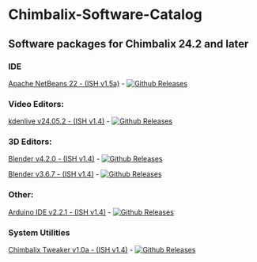# Chimbalix-Software-Catalog

## Software packages for Chimbalix 24.2 and later

### IDE

[Apache NetBeans 22 - (ISH v1.5a)](https://github.com/Shedou/Chimbalix-Software-Catalog/releases/tag/apache_netbeans22) - [![Github Releases](https://img.shields.io/github/downloads/Shedou/Chimbalix-Software-Catalog/apache_netbeans22/total.svg)](https://github.com/Shedou/Chimbalix-Software-Catalog/releases/tag/apache_netbeans22)

### Video Editors:

[kdenlive v24.05.2 - (ISH v1.4)](https://github.com/Shedou/Chimbalix-Software-Catalog/releases/tag/kdenlive24052) - [![Github Releases](https://img.shields.io/github/downloads/Shedou/Chimbalix-Software-Catalog/kdenlive24052/total.svg)](https://github.com/Shedou/Chimbalix-Software-Catalog/releases/tag/kdenlive24052)

### 3D Editors:

[Blender v4.2.0 - (ISH v1.4)](https://github.com/Shedou/Chimbalix-Software-Catalog/releases/tag/blender420) - [![Github Releases](https://img.shields.io/github/downloads/Shedou/Chimbalix-Software-Catalog/blender420/total.svg)](https://github.com/Shedou/Chimbalix-Software-Catalog/releases/tag/blender420)

[Blender v3.6.7 - (ISH v1.4)](https://github.com/Shedou/Chimbalix-Software-Catalog/releases/tag/blender367) - [![Github Releases](https://img.shields.io/github/downloads/Shedou/Chimbalix-Software-Catalog/blender367/total.svg)](https://github.com/Shedou/Chimbalix-Software-Catalog/releases/tag/blender367)

### Other:

[Arduino IDE v2.2.1 - (ISH v1.4)](https://github.com/Shedou/Chimbalix-Software-Catalog/releases/tag/arduino221) - [![Github Releases](https://img.shields.io/github/downloads/Shedou/Chimbalix-Software-Catalog/arduino221/total.svg)](https://github.com/Shedou/Chimbalix-Software-Catalog/releases/tag/arduino221)

### System Utilities

[Chimbalix Tweaker v1.0a - (ISH v1.4)](https://github.com/Shedou/Chimbalix-Tweaker/releases/tag/ctweaker_v10a) - [![Github Releases](https://img.shields.io/github/downloads/Shedou/Chimbalix-Tweaker/ctweaker_v10a/total.svg)](https://github.com/Shedou/Chimbalix-Tweaker/releases/tag/ctweaker_v10a)
